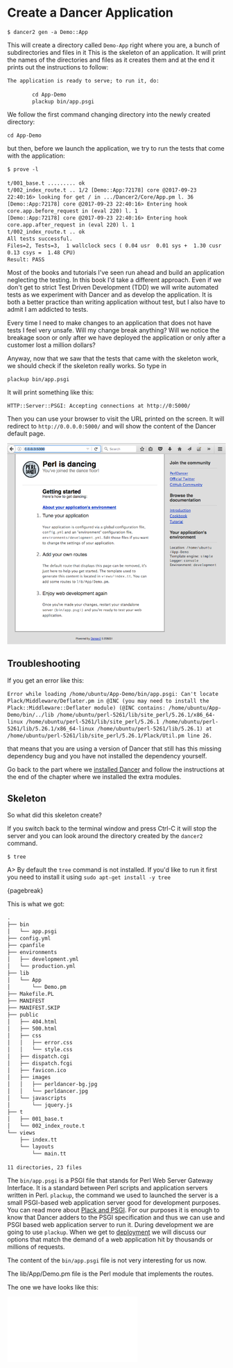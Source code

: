 # Create a Dancer Application



```
$ dancer2 gen -a Demo::App
```

This will create a directory called `Demo-App` right where you are, a bunch of subdirectories and files in it  This is the skeleton of an application. It will print the names of the directories and files as it creates them and at the end it prints out the instructions to follow:

```
The application is ready to serve; to run it, do:

        cd App-Demo
        plackup bin/app.psgi
```

We follow the first command changing directory into the newly created directory:

```
cd App-Demo
```

but then, before we launch the application, we try to run the tests that come with the application:

```
$ prove -l

t/001_base.t ......... ok
t/002_index_route.t .. 1/2 [Demo::App:72178] core @2017-09-23 22:40:16> looking for get / in .../Dancer2/Core/App.pm l. 36
[Demo::App:72178] core @2017-09-23 22:40:16> Entering hook core.app.before_request in (eval 220) l. 1
[Demo::App:72178] core @2017-09-23 22:40:16> Entering hook core.app.after_request in (eval 220) l. 1
t/002_index_route.t .. ok
All tests successful.
Files=2, Tests=3,  1 wallclock secs ( 0.04 usr  0.01 sys +  1.30 cusr  0.13 csys =  1.48 CPU)
Result: PASS
```

Most of the books and tutorials I've seen run ahead and build an application neglecting the testing. In this book I'd take a different approach. Even if we don't get to strict Test Driven Development (TDD) we will write automated tests as we experiment with Dancer and as develop the application. It is both a better practice than writing application without test, but I also have to admit I am addicted to tests.

Every time I need to make changes to an application that does not have tests I feel very unsafe. Will my change break anything? Will we notice the breakage soon or only after we have deployed the application or only after a customer lost a million dollars?

Anyway, now that we saw that the tests that came with the skeleton work, we should check if the skeleton really works. So type in

```
plackup bin/app.psgi
```

It will print something like this:

```
HTTP::Server::PSGI: Accepting connections at http://0:5000/
```

Then you can use your browser to visit the URL printed on the screen. It will redirect to `http://0.0.0.0:5000/` and will show the content of the Dancer default page.

![Dancer default page](images/dancer-default-page.png)


## Troubleshooting

If you get an error like this:

```
Error while loading /home/ubuntu/App-Demo/bin/app.psgi: Can't locate Plack/Middleware/Deflater.pm in @INC (you may need to install the Plack::Middleware::Deflater module) (@INC contains: /home/ubuntu/App-Demo/bin/../lib /home/ubuntu/perl-5261/lib/site_perl/5.26.1/x86_64-linux /home/ubuntu/perl-5261/lib/site_perl/5.26.1 /home/ubuntu/perl-5261/lib/5.26.1/x86_64-linux /home/ubuntu/perl-5261/lib/5.26.1) at /home/ubuntu/perl-5261/lib/site_perl/5.26.1/Plack/Util.pm line 26.
```

that means that you are using a version of Dancer that still has this missing dependency bug and you have not installed the dependency yourself.

Go back to the part where we [installed Dancer](#install-dancer) and follow the instructions at the end of the chapter where we installed the extra modules.

## Skeleton

So what did this skeleton create?

If you switch back to the terminal window and press Ctrl-C it will stop the server and you can look around the directory created by the `dancer2` command.


```
$ tree
```

A> By default the `tree` command is not installed. If you'd like to run it first you need to install it using `sudo apt-get install -y tree`

{pagebreak}

This is what we got:

```
.
├── bin
│   └── app.psgi
├── config.yml
├── cpanfile
├── environments
│   ├── development.yml
│   └── production.yml
├── lib
│   └── App
│       └── Demo.pm
├── Makefile.PL
├── MANIFEST
├── MANIFEST.SKIP
├── public
│   ├── 404.html
│   ├── 500.html
│   ├── css
│   │   ├── error.css
│   │   └── style.css
│   ├── dispatch.cgi
│   ├── dispatch.fcgi
│   ├── favicon.ico
│   ├── images
│   │   ├── perldancer-bg.jpg
│   │   └── perldancer.jpg
│   └── javascripts
│       └── jquery.js
├── t
│   ├── 001_base.t
│   └── 002_index_route.t
└── views
    ├── index.tt
    └── layouts
        └── main.tt

11 directories, 23 files
```

The `bin/app.psgi` is a PSGI file that stands for Perl Web Server Gateway Interface. It is a standard between Perl scripts and application servers written in Perl.
`plackup`, the command we used to launched the server is a small PSGI-based web application server good for development purposes.
You can read more about [Plack and PSGI](http://plackperl.org/). For our purposes it is enough to know that Dancer adders to the PSGI specification and thus we can use and PSGI based web application server to run it. During development we are going to use `plackup`. When we get to [deployment](#deployment) we will discuss our options that match the demand of a web application hit by thousands or millions of requests.

The content of the `bin/app.psgi` file is not very interesting for us now.

The lib/App/Demo.pm file is the Perl module that implements the routes.

The one we have looks like this:

![code/1/lib/App/Demo.pm](code/1/lib/App/Demo.pm)


